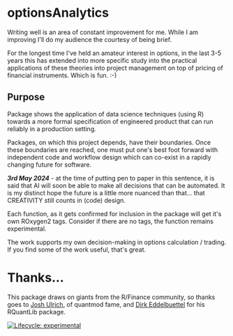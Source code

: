 # optionsAnalytics

Writing well is an area of constant improvement for me. While I am improving I'll do my audience the courtesy of being brief.

For the longest time I've held an amateur interest in options, in the last 3-5 years this has extended into more specific study into the practical applications of these theories into project management on top of pricing of financial instruments. Which is fun. :-)

## Purpose
Package shows the application of data science techniques (using R) towards a more formal specification of engineered product that can run reliably in a production setting.

Packages, on which this project depends, have their boundaries. Once these boundaries are reached, one must put one's best foot forward with independent code and workflow design which can co-exist in a rapidly changing future for software.

***3rd May 2024*** - at the time of putting pen to paper in this sentence, it is said that AI will soon be able to make all decisions that can be automated. It is my distinct hope the future is a little more nuanced than that... that CREATIVITY still counts in (code) design.

Each function, as it gets confirmed for inclusion in the package will get it's own ROxygen2 tags. Consider if there are no tags, the function remains experimental.

The work supports my own decision-making in options calculation / trading. If you find some of the work useful, that's great.

# Thanks...

This package draws on giants from the R/Finance community, so thanks goes to [Josh Ulrich](https://github.com/joshuaulrich), of quantmod fame, and [Dirk Eddelbuettel](https://github.com/eddelbuettel) for his RQuantLib package.

<!-- badges: start -->
  [![Lifecycle: experimental](https://img.shields.io/badge/lifecycle-experimental-orange.svg)](https://lifecycle.r-lib.org/articles/stages.html#experimental)
  <!-- badges: end -->